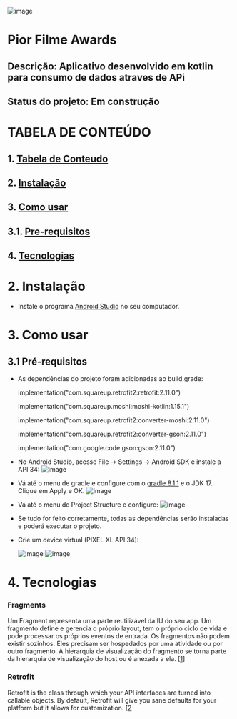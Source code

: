 
![image](https://github.com/user-attachments/assets/face0948-b40e-4fcd-98f3-ce0eacca7a43)
 
# Pior Filme Awards

## Descrição: Aplicativo desenvolvido em kotlin para consumo de dados atraves de APi

## Status do projeto: Em construção

# TABELA DE CONTEÚDO

## 1. [Tabela de Conteudo](https://github.com/andrezzab/PiorFilmeAwards/blob/main/README.md#tabela-de-conte%C3%BAdo)
## 2. [Instalação](https://github.com/andrezzab/PiorFilmeAwards/blob/main/README.md#2-instala%C3%A7%C3%A3o-1)
## 3. [Como usar](https://github.com/andrezzab/PiorFilmeAwards/blob/main/README.md#3-como-usar-1)
   ## 3.1. [Pre-requisitos](https://github.com/andrezzab/PiorFilmeAwards/blob/main/README.md#31-pr%C3%A9-requisitos)
## 4. [Tecnologias](https://github.com/andrezzab/PiorFilmeAwards/blob/main/README.md#4-tecnologias-1)

# 2. Instalação

- Instale o programa [Android Studio]([url](https://developer.android.com/studio?hl=pt-br&_gl=1*sz1gbq*_up*MQ..&gclid=CjwKCAjwxNW2BhAkEiwA24Cm9Bh_khqwnTH2tZ7AAylxEqtvt1ByRbdEnWz07iAhYglvlZt1nTyMlRoC5D0QAvD_BwE&gclsrc=aw.ds)) no seu computador.

# 3. Como usar
## 3.1 Pré-requisitos

- As dependências do projeto foram adicionadas ao build.grade:

    implementation("com.squareup.retrofit2:retrofit:2.11.0")

    implementation("com.squareup.moshi:moshi-kotlin:1.15.1")
  
    implementation("com.squareup.retrofit2:converter-moshi:2.11.0")
  
    implementation("com.squareup.retrofit2:converter-gson:2.11.0")
  
    implementation("com.google.code.gson:gson:2.11.0")

- No Android Studio, acesse File -> Settings -> Android SDK e instale a API 34:
![image](https://github.com/user-attachments/assets/5f85fa6c-07ab-49ad-a26b-1097ef079247)

- Vá até o menu de gradle e configure com o [gradle 8.1.1]([url](https://gradle.org/next-steps/?version=8.1.1&format=bin)) e o JDK 17. Clique em Apply e OK.
![image](https://github.com/user-attachments/assets/0349babb-9f8a-48d3-8481-785cbbff7af4)

- Vá até o menu de Project Structure e configure:
  ![image](https://github.com/user-attachments/assets/9afc2ba9-d1e8-4090-bc80-0816889bf630)

- Se tudo for feito corretamente, todas as dependências serão instaladas e poderá executar o projeto.

- Crie um device virtual (PIXEL XL API 34):
  
  ![image](https://github.com/user-attachments/assets/8bcba173-3eab-4a02-b82e-d5bfbab4b7b5)
  ![image](https://github.com/user-attachments/assets/f37d7e47-b5d7-49fb-b377-ba2b673a9379)

# 4. Tecnologias

### Fragments 

Um Fragment representa uma parte reutilizável da IU do seu app. Um fragmento define e gerencia o próprio layout, tem o próprio ciclo de vida e pode processar os próprios eventos de entrada. Os fragmentos não podem existir sozinhos. Eles precisam ser hospedados por uma atividade ou por outro fragmento. A hierarquia de visualização do fragmento se torna parte da hierarquia de visualização do host ou é anexada a ela. [[1](https://developer.android.com/guide/fragments?hl=pt-br)]

### Retrofit 

Retrofit is the class through which your API interfaces are turned into callable objects. By default, Retrofit will give you sane defaults for your platform but it allows for customization. [[2](https://square.github.io/retrofit/)


